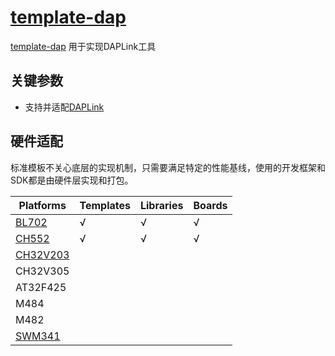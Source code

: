 ﻿# [template-dap](https://github.com/OS-Q/template-dap)

[template-dap](https://github.com/OS-Q/template-dap) 用于实现DAPLink工具

## 关键参数

* 支持并适配[DAPLink](https://github.com/OS-Q/DAPLink)

## 硬件适配

标准模板不关心底层的实现机制，只需要满足特定的性能基线，使用的开发框架和SDK都是由硬件层实现和打包。


| Platforms | Templates | Libraries | Boards |
| ------- | ------- | ------ | --------- |
| [BL702](https://doc.soc.xin/BL702) |  √  |  √  |  √  |
| [CH552](https://doc.soc.xin/CH552) |  √  |  √  |  √  |
| [CH32V203](https://github.com/SoCXin/CH32V203) |    |    |    |
| CH32V305 |    |    |    |
| AT32F425 |    |    |    |
| M484 |    |    |    |
| M482 |    |    |    |
| [SWM341](https://github.com/Synwit-Co-Ltd/DAPLink) |    |    |    |




